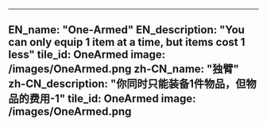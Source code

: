 ---

EN_name: "One-Armed"
EN_description: "You can only equip 1 item at a time, but items cost 1 less"
tile_id: OneArmed
image: /images/OneArmed.png
zh-CN_name: "独臂"
zh-CN_description: "你同时只能装备1件物品，但物品的费用-1"
tile_id: OneArmed
image: /images/OneArmed.png
---